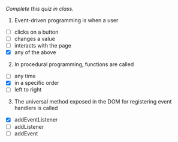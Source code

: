 *Complete this quiz in class.*

1. Event-driven programming is when a user 

- [ ] clicks on a button
- [ ] changes a value
- [ ] interacts with the page
- [x] any of the above

2. In procedural programming, functions are called

- [ ] any time
- [x] in a specific order
- [ ] left to right

3. The universal method exposed in the DOM for registering event handlers is called
   
- [x] addEventListener
- [ ] addListener
- [ ] addEvent
